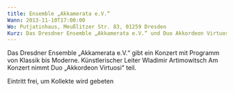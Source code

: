 ```yaml
---
title: Ensemble „Akkamerata e.V.“
Wann: 2013-11-10T17:00:00
Wo: Putjatinhaus, Meußlitzer Str. 83, 01259 Dresden
Kurz: Das Dresdner Ensemble „Akkamerata e.V.“ und Duo Akkordeon Virtuosi im Konzert. - Für mehr Information klicken Sie, bitte, hier...
---
```


Das Dresdner Ensemble „Akkamerata e.V.“ gibt ein Konzert mit Programm von Klassik bis Moderne.
Künstlerischer Leiter Wladimir Artimowitsch
Am Konzert nimmt Duo „Akkordeon Virtuosi“ teil. 

Eintritt frei, um Kollekte wird gebeten